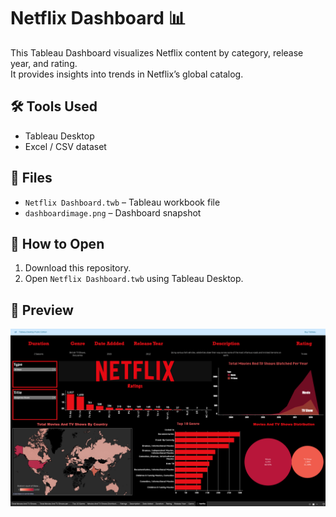 # Netflix Dashboard 📊

This Tableau Dashboard visualizes Netflix content by category, release year, and rating.  
It provides insights into trends in Netflix’s global catalog.

## 🛠 Tools Used
- Tableau Desktop
- Excel / CSV dataset

## 📂 Files
- `Netflix Dashboard.twb` – Tableau workbook file
- `dashboardimage.png` – Dashboard snapshot

## 🚀 How to Open
1. Download this repository.
2. Open `Netflix Dashboard.twb` using Tableau Desktop.

## 📸 Preview
![Dashboard Preview](dashboardimage.png)
